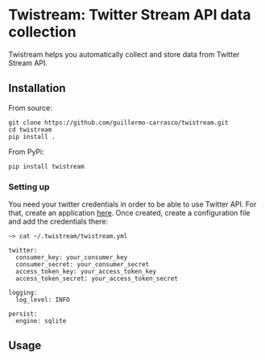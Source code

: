 # Twistream: Twitter Stream API data collection

Twistream helps you automatically collect and store data from Twitter Stream API.

## Installation

From source:

    git clone https://github.com/guillermo-carrasco/twistream.git
    cd twistream
    pip install .

From PyPi:

    pip install twistream

### Setting up

You need your twitter credentials in order to be able to use Twitter API. For that,
create an application [here](https://apps.twitter.com). Once created, create a configuration
file and add the credentials there:

```
~> cat ~/.twistream/twistream.yml      

twitter:                  
  consumer_key: your_consumer_key                   
  consumer_secret: your_consumer_secret             
  access_token_key: your_access_token_key             
  access_token_secret: your_access_token_secret       

logging:                  
  log_level: INFO         

persist:                  
  engine: sqlite
```

## Usage
